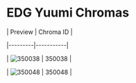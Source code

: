 # EDG Yuumi Chromas


| Preview | Chroma ID |

|---------|-----------|

| ![350038](https://raw.communitydragon.org/latest/plugins/rcp-be-lol-game-data/global/default/v1/champion-chroma-images/350/350038.png) | 350038 |

| ![350048](https://raw.communitydragon.org/latest/plugins/rcp-be-lol-game-data/global/default/v1/champion-chroma-images/350/350048.png) | 350048 |